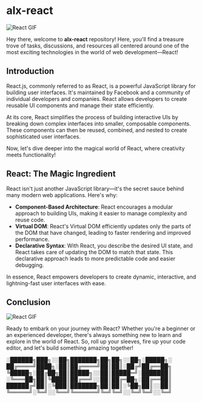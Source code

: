 # alx-react

![React GIF](https://media.giphy.com/media/v1.Y2lkPTc5MGI3NjExc3A5cnVmYW56NWNlbDQyZ3RjOTlyZ2lrejBmeDM3YnF6aWF1emlrNiZlcD12MV9pbnRlcm5hbF9naWZfYnlfaWQmY3Q9Zw/SvFocn0wNMx0iv2rYz/giphy.gif)

Hey there, welcome to **alx-react** repository! Here, you'll find a treasure trove of tasks, discussions, and resources all centered around one of the most exciting technologies in the world of web development—React!

## Introduction

React.js, commonly referred to as React, is a powerful JavaScript library for building user interfaces. It's maintained by Facebook and a community of individual developers and companies. React allows developers to create reusable UI components and manage their state efficiently. 

At its core, React simplifies the process of building interactive UIs by breaking down complex interfaces into smaller, composable components. These components can then be reused, combined, and nested to create sophisticated user interfaces.

Now, let's dive deeper into the magical world of React, where creativity meets functionality!

## React: The Magic Ingredient

React isn't just another JavaScript library—it's the secret sauce behind many modern web applications. Here's why:

- **Component-Based Architecture**: React encourages a modular approach to building UIs, making it easier to manage complexity and reuse code.
- **Virtual DOM**: React's Virtual DOM efficiently updates only the parts of the DOM that have changed, leading to faster rendering and improved performance.
- **Declarative Syntax**: With React, you describe the desired UI state, and React takes care of updating the DOM to match that state. This declarative approach leads to more predictable code and easier debugging.

In essence, React empowers developers to create dynamic, interactive, and lightning-fast user interfaces with ease.

## Conclusion

![React GIF](https://media.giphy.com/media/v1.Y2lkPTc5MGI3NjExc3Y1ZGF5dnk4czFxNThmZHRreWtpcHEzczJ2cjUxbXJwY3E3OGo4MiZlcD12MV9pbnRlcm5hbF9naWZfYnlfaWQmY3Q9Zw/ZpdxXk2KXQn40VWqke/giphy.gif)

Ready to embark on your journey with React? Whether you're a beginner or an experienced developer, there's always something new to learn and explore in the world of React. So, roll up your sleeves, fire up your code editor, and let's build something amazing together!


░██████╗███╗░░██╗███████╗██╗██╗░░██╗░█████╗░ 
██╔════╝████╗░██║██╔════╝██║██║░██╔╝██╔══██╗ 
╚█████╗░██╔██╗██║█████╗░░██║█████═╝░███████║ 
░╚═══██╗██║╚████║██╔══╝░░██║██╔═██╗░██╔══██║ 
██████╔╝██║░╚███║███████╗██║██║░╚██╗██║░░██║ 
╚═════╝░╚═╝░░╚══╝╚══════╝╚═╝╚═╝░░╚═╝╚═╝░░╚═╝ 

